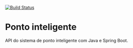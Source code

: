[![Build Status](https://travis-ci.org/FelipeSchultzDev/PontoInteligente.svg?branch=master)](https://travis-ci.org/FelipeSchultzDev/PontoInteligente)

# Ponto inteligente
API do sistema de ponto inteligente com Java e Spring Boot.

